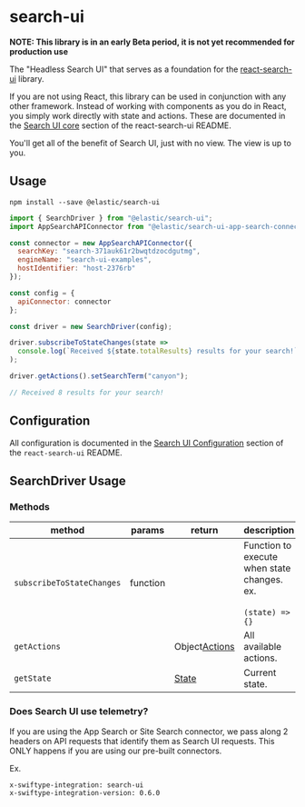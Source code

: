# search-ui

**NOTE: This library is in an early Beta period, it is not yet recommended for production use**

The "Headless Search UI" that serves as a foundation for the [react-search-ui](../react-search-ui/README.md) library.

If you are not using React, this library can be used in conjunction with
any other framework. Instead of working with components as you do in React, you simply work directly with state and actions. These are documented in the [Search UI core](#core) section of the react-search-ui
README.

You'll get all of the benefit of Search UI, just with no view. The view is up to you.

## Usage

```shell
npm install --save @elastic/search-ui
```

```js
import { SearchDriver } from "@elastic/search-ui";
import AppSearchAPIConnector from "@elastic/search-ui-app-search-connector";

const connector = new AppSearchAPIConnector({
  searchKey: "search-371auk61r2bwqtdzocdgutmg",
  engineName: "search-ui-examples",
  hostIdentifier: "host-2376rb"
});

const config = {
  apiConnector: connector
};

const driver = new SearchDriver(config);

driver.subscribeToStateChanges(state =>
  console.log(`Received ${state.totalResults} results for your search!`)
);

driver.getActions().setSearchTerm("canyon");

// Received 8 results for your search!
```

## Configuration

All configuration is documented in the [Search UI Configuration](../react-search-ui/README.md#config) section
of the `react-search-ui` README.

## SearchDriver Usage

### Methods

| method                    | params   | return                                                | description                                                          |
| ------------------------- | -------- | ----------------------------------------------------- | -------------------------------------------------------------------- |
| `subscribeToStateChanges` | function |                                                       | Function to execute when state changes. ex.<br/><br/>`(state) => {}` |
| `getActions`              |          | Object[Actions](../react-search-ui/README.md#actions) | All available actions.                                               |
| `getState`                |          | [State](../react-search-ui/README.md#state)           | Current state.                                                       |

### Does Search UI use telemetry?

If you are using the App Search or Site Search connector, we pass along 2 headers on API requests
that identify them as Search UI requests. This ONLY happens if you are using our pre-built
connectors.

Ex.

```
x-swiftype-integration: search-ui
x-swiftype-integration-version: 0.6.0
```
